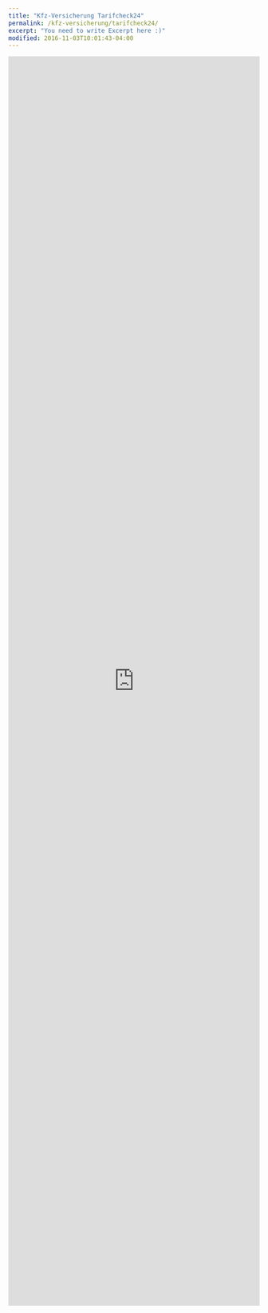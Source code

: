 ```yaml
---
title: "Kfz-Versicherung Tarifcheck24"
permalink: /kfz-versicherung/tarifcheck24/
excerpt: "You need to write Excerpt here :)"
modified: 2016-11-03T10:01:43-04:00
---
```


<iframe src="http://a.partner-versicherung.de/click.php?partner_id=111111&ad_id=81" width="100%" height="2500" name="KFZ" marginwidth="0" marginheight="0" border="0" frameborder="0" scrolling="auto">
